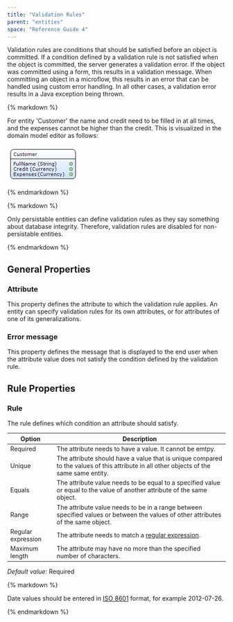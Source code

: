 ```yaml
---
title: "Validation Rules"
parent: "entities"
space: "Reference Guide 4"
---
```

Validation rules are conditions that should be satisfied before an object is committed. If a condition defined by a validation rule is not satisfied when the object is committed, the server generates a validation error. If the object was committed using a form, this results in a validation message. When committing an object in a microflow, this results in an error that can be handled using custom error handling. In all other cases, a validation error results in a Java exception being thrown.

<div class="alert alert-info">{% markdown %}

For entity 'Customer' the name and credit need to be filled in at all times, and the expenses cannot be higher than the credit. This is visualized in the domain model editor as follows:

![](attachments/819203/917546.png)

{% endmarkdown %}</div><div class="alert alert-warning">{% markdown %}

Only persistable entities can define validation rules as they say something about database integrity. Therefore, validation rules are disabled for non-persistable entities.

{% endmarkdown %}</div>

## General Properties

### Attribute

This property defines the attribute to which the validation rule applies. An entity can specify validation rules for its own attributes, or for attributes of one of its generalizations.

### Error message

This property defines the message that is displayed to the end user when the attribute value does not satisfy the condition defined by the validation rule.

## Rule Properties

### Rule

The rule defines which condition an attribute should satisfy.

| Option | Description |
| --- | --- |
| Required | The attribute needs to have a value. It cannot be emtpy. |
| Unique | The attribute should have a value that is unique compared to the values of this attribute in all other objects of the same same entity. |
| Equals | The attribute value needs to be equal to a specified value or equal to the value of another attribute of the same object. |
| Range | The attribute value needs to be in a range between specified values or between the values of other attributes of the same object. |
| Regular expression | The attribute needs to match a [regular expression](regular-expressions). |
| Maximum length | The attribute may have no more than the specified number of characters. |

_Default value:_ Required

<div class="alert alert-warning">{% markdown %}

Date values should be entered in [ISO 8601](http://en.wikipedia.org/wiki/ISO_8601) format, for example 2012-07-26.

{% endmarkdown %}</div>
